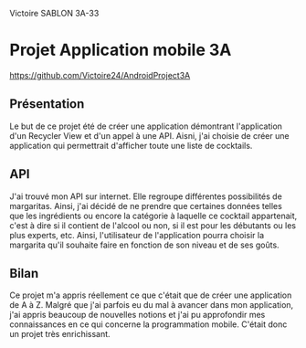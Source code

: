 Victoire SABLON
3A-33


# Projet Application mobile 3A

https://github.com/Victoire24/AndroidProject3A

## Présentation
Le but de ce projet été de créer une application démontrant l'application d'un Recycler View et d'un appel à une API.
Aisni, j'ai choisie de créer une application qui permettrait d'afficher toute une liste de cocktails.

## API
J'ai trouvé mon API sur internet. Elle regroupe différentes possibilités de margaritas.
Ainsi, j'ai décidé de ne prendre que certaines données telles que les ingrédients ou encore la catégorie à laquelle ce cocktail appartenait,
c'est à dire si il contient de l'alcool ou non, si il est pour les débutants ou les plus experts, etc. Ainsi, l'utilisateur de
l'application pourra choisir la margarita qu'il souhaite faire en fonction de son niveau et de ses goûts.

## Bilan
Ce projet m'a appris réellement ce que c'était que de créer une application de A à Z. Malgré que j'ai parfois eu du mal à avancer dans mon
application, j'ai appris beaucoup de nouvelles notions et j'ai pu approfondir mes connaissances en ce qui concerne la programmation mobile. 
C'était donc un projet très enrichissant.
